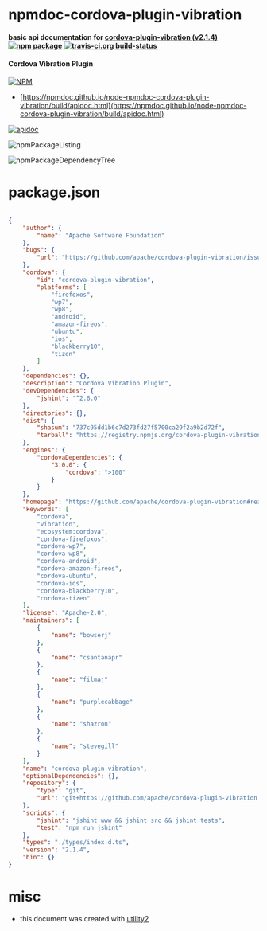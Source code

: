 # npmdoc-cordova-plugin-vibration

#### basic api documentation for  [cordova-plugin-vibration (v2.1.4)](https://github.com/apache/cordova-plugin-vibration#readme)  [![npm package](https://img.shields.io/npm/v/npmdoc-cordova-plugin-vibration.svg?style=flat-square)](https://www.npmjs.org/package/npmdoc-cordova-plugin-vibration) [![travis-ci.org build-status](https://api.travis-ci.org/npmdoc/node-npmdoc-cordova-plugin-vibration.svg)](https://travis-ci.org/npmdoc/node-npmdoc-cordova-plugin-vibration)

#### Cordova Vibration Plugin

[![NPM](https://nodei.co/npm/cordova-plugin-vibration.png?downloads=true&downloadRank=true&stars=true)](https://www.npmjs.com/package/cordova-plugin-vibration)

- [https://npmdoc.github.io/node-npmdoc-cordova-plugin-vibration/build/apidoc.html](https://npmdoc.github.io/node-npmdoc-cordova-plugin-vibration/build/apidoc.html)

[![apidoc](https://npmdoc.github.io/node-npmdoc-cordova-plugin-vibration/build/screenCapture.buildCi.browser.%252Ftmp%252Fbuild%252Fapidoc.html.png)](https://npmdoc.github.io/node-npmdoc-cordova-plugin-vibration/build/apidoc.html)

![npmPackageListing](https://npmdoc.github.io/node-npmdoc-cordova-plugin-vibration/build/screenCapture.npmPackageListing.svg)

![npmPackageDependencyTree](https://npmdoc.github.io/node-npmdoc-cordova-plugin-vibration/build/screenCapture.npmPackageDependencyTree.svg)



# package.json

```json

{
    "author": {
        "name": "Apache Software Foundation"
    },
    "bugs": {
        "url": "https://github.com/apache/cordova-plugin-vibration/issues"
    },
    "cordova": {
        "id": "cordova-plugin-vibration",
        "platforms": [
            "firefoxos",
            "wp7",
            "wp8",
            "android",
            "amazon-fireos",
            "ubuntu",
            "ios",
            "blackberry10",
            "tizen"
        ]
    },
    "dependencies": {},
    "description": "Cordova Vibration Plugin",
    "devDependencies": {
        "jshint": "^2.6.0"
    },
    "directories": {},
    "dist": {
        "shasum": "737c95dd1b6c7d273fd27f5700ca29f2a9b2d72f",
        "tarball": "https://registry.npmjs.org/cordova-plugin-vibration/-/cordova-plugin-vibration-2.1.4.tgz"
    },
    "engines": {
        "cordovaDependencies": {
            "3.0.0": {
                "cordova": ">100"
            }
        }
    },
    "homepage": "https://github.com/apache/cordova-plugin-vibration#readme",
    "keywords": [
        "cordova",
        "vibration",
        "ecosystem:cordova",
        "cordova-firefoxos",
        "cordova-wp7",
        "cordova-wp8",
        "cordova-android",
        "cordova-amazon-fireos",
        "cordova-ubuntu",
        "cordova-ios",
        "cordova-blackberry10",
        "cordova-tizen"
    ],
    "license": "Apache-2.0",
    "maintainers": [
        {
            "name": "bowserj"
        },
        {
            "name": "csantanapr"
        },
        {
            "name": "filmaj"
        },
        {
            "name": "purplecabbage"
        },
        {
            "name": "shazron"
        },
        {
            "name": "stevegill"
        }
    ],
    "name": "cordova-plugin-vibration",
    "optionalDependencies": {},
    "repository": {
        "type": "git",
        "url": "git+https://github.com/apache/cordova-plugin-vibration.git"
    },
    "scripts": {
        "jshint": "jshint www && jshint src && jshint tests",
        "test": "npm run jshint"
    },
    "types": "./types/index.d.ts",
    "version": "2.1.4",
    "bin": {}
}
```



# misc
- this document was created with [utility2](https://github.com/kaizhu256/node-utility2)
